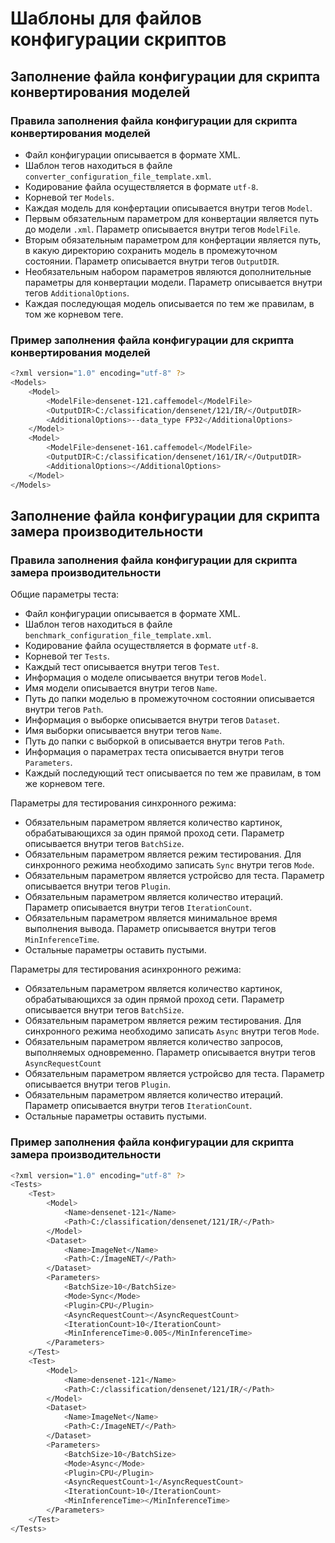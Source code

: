 # Шаблоны для файлов конфигурации скриптов

## Заполнение файла конфигурации для скрипта конвертирования моделей

### Правила заполнения файла конфигурации для скрипта конвертирования моделей

- Файл конфигурации описывается в формате XML.
- Шаблон тегов находиться в файле `converter_configuration_file_template.xml`.
- Кодирование файла осуществляется в формате `utf-8`.
- Корневой тег `Models`.
- Каждая модель для конфертации описывается внутри тегов `Model`.
- Первым обязательным параметром для конвертации является путь до модели `.xml`.
  Параметр описывается внутри тегов `ModelFile`.
- Вторым обязательным параметром для конфертации является путь,
  в какую директорию сохранить модель в промежуточном состоянии.
  Параметр описывается внутри тегов `OutputDIR`.
- Необязательным набором параметров являются дополнительные параметры
  для конвертации модели.
  Параметр описывается внутри тегов `AdditionalOptions`.
- Каждая последующая модель описывается по тем же правилам, в том же корневом теге.

### Пример заполнения файла конфигурации для скрипта конвертирования моделей

```bash
<?xml version="1.0" encoding="utf-8" ?>
<Models>
    <Model>
        <ModelFile>densenet-121.caffemodel</ModelFile>
        <OutputDIR>C:/classification/densenet/121/IR/</OutputDIR>
        <AdditionalOptions>--data_type FP32</AdditionalOptions>
    </Model>
    <Model>
        <ModelFile>densenet-161.caffemodel</ModelFile>
        <OutputDIR>C:/classification/densenet/161/IR/</OutputDIR>
        <AdditionalOptions></AdditionalOptions>
    </Model>
</Models>
```

## Заполнение файла конфигурации для скрипта замера производительности

### Правила заполнения файла конфигурации для скрипта замера производительности

Общие параметры теста:

- Файл конфигурации описывается в формате XML.
- Шаблон тегов находиться в файле `benchmark_configuration_file_template.xml`.
- Кодирование файла осуществляется в формате `utf-8`.
- Корневой тег `Tests`.
- Каждый тест описывается внутри тегов `Test`.
- Информация о моделе описывается внутри тегов `Model`.
- Имя модели описывается внутри тегов `Name`.
- Путь до папки моделью в промежуточном состоянии описывается внутри тегов `Path`.
- Информация о выборке описывается внутри тегов `Dataset`.
- Имя выборки описывается внутри тегов `Name`.
- Путь до папки с выборкой в описывается внутри тегов `Path`.
- Информация о параметрах теста описывается внутри тегов `Parameters`.
- Каждый последующий тест описывается по тем же правилам, в том же корневом теге.

Параметры для тестирования синхронного режима:

- Обязательным параметром является количество картинок,
  обрабатывающихся за один прямой проход сети.
  Параметр описывается внутри тегов `BatchSize`.
- Обязательным параметром является режим тестирования.
  Для синхронного режима необходимо записать `Sync` внутри тегов `Mode`.
- Обязательным параметром является устройсво для теста.
  Параметр описывается внутри тегов `Plugin`.
- Обязательным параметром является количество итераций.
  Параметр описывается внутри тегов `IterationCount`.
- Обязательным параметром является минимальное время выполнения вывода.
  Параметр описывается внутри тегов `MinInferenceTime`.
- Остальные параметры оставить пустыми.

Параметры для тестирования асинхронного режима:

- Обязательным параметром является количество картинок,
  обрабатывающихся за один прямой проход сети.
  Параметр описывается внутри тегов `BatchSize`.
- Обязательным параметром является режим тестирования.
  Для синхронного режима необходимо записать `Async` внутри тегов `Mode`.
- Обязательным параметром является количество запросов, выполняемых одновременно.
  Параметр описывается внутри тегов `AsyncRequestCount`
- Обязательным параметром является устройсво для теста.
  Параметр описывается внутри тегов `Plugin`.
- Обязательным параметром является количество итераций.
  Параметр описывается внутри тегов `IterationCount`.
- Остальные параметры оставить пустыми.

### Пример заполнения файла конфигурации для скрипта замера производительности

```bash
<?xml version="1.0" encoding="utf-8" ?>
<Tests>
    <Test>
        <Model>
            <Name>densenet-121</Name>
            <Path>C:/classification/densenet/121/IR/</Path>
        </Model>
        <Dataset>
            <Name>ImageNet</Name>
            <Path>C:/ImageNET/</Path>
        </Dataset>
        <Parameters>
            <BatchSize>10</BatchSize>
            <Mode>Sync</Mode>
            <Plugin>CPU</Plugin>
            <AsyncRequestCount></AsyncRequestCount>
            <IterationCount>10</IterationCount>
            <MinInferenceTime>0.005</MinInferenceTime>
        </Parameters>
    </Test>
	<Test>
        <Model>
            <Name>densenet-121</Name>
            <Path>C:/classification/densenet/121/IR/</Path>
        </Model>
        <Dataset>
            <Name>ImageNet</Name>
            <Path>C:/ImageNET/</Path>
        </Dataset>
        <Parameters>
            <BatchSize>10</BatchSize>
            <Mode>Async</Mode>
            <Plugin>CPU</Plugin>
            <AsyncRequestCount>1</AsyncRequestCount>
            <IterationCount>10</IterationCount>
            <MinInferenceTime></MinInferenceTime>
        </Parameters>
    </Test>
</Tests>
```
